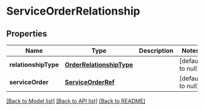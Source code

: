 # ServiceOrderRelationship
## Properties

Name | Type | Description | Notes
------------ | ------------- | ------------- | -------------
**relationshipType** | [**OrderRelationshipType**](OrderRelationshipType.md) |  | [default to null]
**serviceOrder** | [**ServiceOrderRef**](ServiceOrderRef.md) |  | [default to null]

[[Back to Model list]](../README.md#documentation-for-models) [[Back to API list]](../README.md#documentation-for-api-endpoints) [[Back to README]](../README.md)

